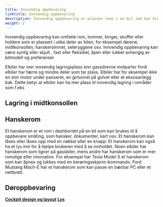 ```yaml
---
title: Innvendig oppbevaring
linktitle: Innvendig oppbevaring
description: Innvendig oppbevaring er plassen inne i en bil som kan brukes til å oppbevare personlige gjenstander, som telefoner, lommebøker, nøkler, drikke, etc.
weight: 2
---
```

<!-- markdownlint-disable MD033 -->

Innvendig oppbevaring kan omfatte rom, lommer, binger, skuffer eller holdere som er plassert i ulike deler av bilen, for eksempel dørene, midtkonsollen, hanskerommet, seteryggene osv. Innvendig oppbevaring kan være synlig eller skjult , fast eller fleksibel, åpen eller lukket avhengig av bilmodell og preferanser.

Elbiler har mer innvendig lagringsplass enn gassdrevne motparter fordi elbiler har færre og mindre deler som tar plass. Elbiler har for eksempel ikke en stor motor under panseret, en girtunnel på gulvet eller et eksosanlegg bak. Dette betyr at elbiler kan ha mer plass til innvendig lagring i områder som f.eks


## Lagring i midtkonsollen

## Hanskerom

Et hanskerom er et rom i dashbordet på en bil som kan brukes til å oppbevare småting, som hansker, dokumenter, kart osv. Et hanskerom kan låses eller låses opp med en nøkkel eller en knapp. Et hanskerom kan også ha et lys inni for å hjelpe brukeren med å se innholdet. Noen elbiler har hanskerom som ligner på gassbiler, mens andre har hanskerom som er mer romslige eller innovative. For eksempel har Tesla Model S et hanskerom som kan åpnes og lukkes med en berøringsskjerm-kommando. Ford Mustang Mach-E har et hanskerom som kan passe en bærbar PC eller et nettbrett.

## Døroppbevaring


<div class="mt-3 mb-3">
    <a href="../cockpitdesign/" class="text-decoration-none text-black"><strong><i class="bi-arrow-left"></i> Cockpit design og layout</strong></a>
    <a href="../../lights/" class="text-decoration-none text-black float-end"><strong>Lys <i class="bi-arrow-right"></i></strong></a>
</div>
